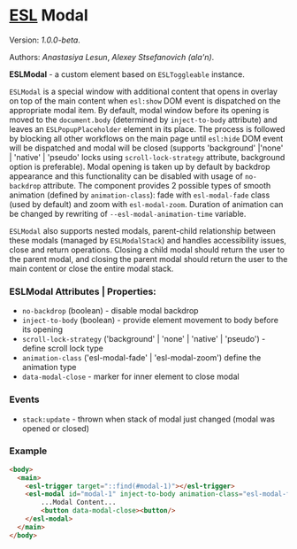 # [ESL](../../../) Modal

Version: *1.0.0-beta*.

Authors: *Anastasiya Lesun*, *Alexey Stsefanovich (ala'n)*.

<a name="intro"></a>

**ESLModal** - a custom element based on `ESLToggleable` instance. 

`ESLModal` is a special window with additional content that opens in overlay on top of the main content when `esl:show` DOM event is dispatched on the appropriate modal item. 
By default, modal window before its opening is moved to the `document.body` (determined by `inject-to-body` attribute) and leaves an `ESLPopupPlaceholder` element in its place. 
The process is followed by blocking all other workflows on the main page until `esl:hide` DOM event will be dispatched and modal will be closed 
(supports 'background' |'none' | 'native' | 'pseudo' locks using `scroll-lock-strategy` attribute, background option is preferable).
Modal opening is taken up by default by backdrop appearance and this functionality can be disabled with usage of `no-backdrop` attribute. 
The component provides 2 possible types of smooth animation (defined by `animation-class`): fade with `esl-modal-fade` class (used by default) and zoom with `esl-modal-zoom`.
Duration of animation can be changed by rewriting of `--esl-modal-animation-time` variable.

`ESLModal` also supports nested modals, parent-child relationship between these modals (managed by `ESLModalStack`) and handles accessibility issues, close and return operations.
 Closing a child modal should return the user to the parent modal, and closing the parent modal should return the user to the main content or close the entire modal stack.


### ESLModal Attributes | Properties:
- `no-backdrop` (boolean) - disable modal backdrop
- `inject-to-body` (boolean) - provide element movement to body before its opening
- `scroll-lock-strategy` ('background' | 'none' | 'native' | 'pseudo') - define scroll lock type 
- `animation-class` ('esl-modal-fade' | 'esl-modal-zoom') define the animation type
- `data-modal-close` - marker for inner element to close modal

### Events
- `stack:update` - thrown when stack of modal just changed (modal was opened or closed)

### Example
```html
<body>
  <main>
    <esl-trigger target="::find(#modal-1)"></esl-trigger>
    <esl-modal id="modal-1" inject-to-body animation-class="esl-modal-fade">
        ...Modal Content...
        <button data-modal-close><button/>
    </esl-modal>
  </main>
</body>
```
